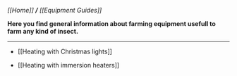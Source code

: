 _[[Home]] **/** [[Equipment Guides]]_


**Here you find general information about farming equipment usefull to farm any kind of insect.**
***


* [[Heating with Christmas lights]]

* [[Heating with immersion heaters]]